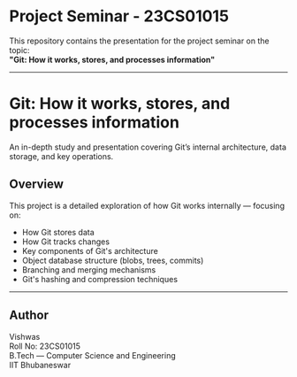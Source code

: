 # Project Seminar - 23CS01015

This repository contains the presentation for the project seminar on the topic:  
**"Git: How it works, stores, and processes information"**

---

# Git: How it works, stores, and processes information

An in-depth study and presentation covering Git’s internal architecture, data storage, and key operations.

## Overview

This project is a detailed exploration of how Git works internally — focusing on:

- How Git stores data
- How Git tracks changes
- Key components of Git's architecture
- Object database structure (blobs, trees, commits)
- Branching and merging mechanisms
- Git's hashing and compression techniques
---

## Author

Vishwas  
Roll No: 23CS01015  
B.Tech — Computer Science and Engineering  
IIT Bhubaneswar  
